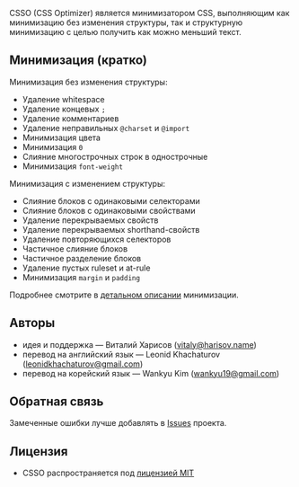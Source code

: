 CSSO (CSS Optimizer) является минимизатором CSS, выполняющим как минимизацию без изменения структуры, так и структурную минимизацию с целью получить как можно меньший текст.

## Минимизация (кратко)

Минимизация без изменения структуры:

* Удаление whitespace
* Удаление концевых `;`
* Удаление комментариев
* Удаление неправильных `@charset` и `@import`
* Минимизация цвета
* Минимизация `0`
* Слияние многострочных строк в однострочные
* Минимизация `font-weight`

Минимизация с изменением структуры:

* Слияние блоков с одинаковыми селекторами
* Слияние блоков с одинаковыми свойствами
* Удаление перекрываемых свойств
* Удаление перекрываемых shorthand-свойств
* Удаление повторяющихся селекторов
* Частичное слияние блоков
* Частичное разделение блоков
* Удаление пустых ruleset и at-rule
* Минимизация `margin` и `padding`

Подробнее смотрите в [детальном описании](../description/description.ru.md) минимизации.

## Авторы

* идея и поддержка&nbsp;— Виталий Харисов (<vitaly@harisov.name>)
* перевод на английский язык&nbsp;— Leonid Khachaturov (<leonidkhachaturov@gmail.com>)
* перевод на корейский язык&nbsp;— Wankyu Kim (<wankyu19@gmail.com>)

## Обратная связь

Замеченные ошибки лучше добавлять в [Issues](https://github.com/css/csso/issues) проекта.

## Лицензия

* CSSO распространяется под [лицензией MIT](https://github.com/css/csso/blob/master/MIT-LICENSE.txt)
